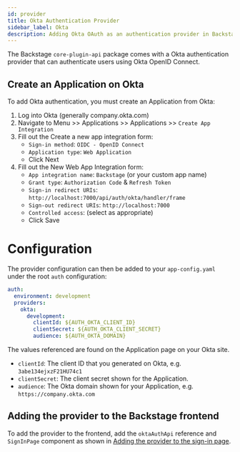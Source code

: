 ```yaml
---
id: provider
title: Okta Authentication Provider
sidebar_label: Okta
description: Adding Okta OAuth as an authentication provider in Backstage
---
```


The Backstage `core-plugin-api` package comes with a Okta authentication
provider that can authenticate users using Okta OpenID Connect.

## Create an Application on Okta

To add Okta authentication, you must create an Application from Okta:

1. Log into Okta (generally company.okta.com)
2. Navigate to Menu >> Applications >> Applications >> `Create App Integration`
3. Fill out the Create a new app integration form:
   - `Sign-in method`: `OIDC - OpenID Connect`
   - `Application type`: `Web Application`
   - Click Next
4. Fill out the New Web App Integration form:
   - `App integration name`: `Backstage` (or your custom app name)
   - `Grant type`: `Authorization Code` & `Refresh Token`
   - `Sign-in redirect URIs`:
     `http://localhost:7000/api/auth/okta/handler/frame`
   - `Sign-out redirect URIs`: `http://localhost:7000`
   - `Controlled access`: (select as appropriate)
   - Click Save

# Configuration

The provider configuration can then be added to your `app-config.yaml` under the
root `auth` configuration:

```yaml
auth:
  environment: development
  providers:
    okta:
      development:
        clientId: ${AUTH_OKTA_CLIENT_ID}
        clientSecret: ${AUTH_OKTA_CLIENT_SECRET}
        audience: ${AUTH_OKTA_DOMAIN}
```

The values referenced are found on the Application page on your Okta site.

- `clientId`: The client ID that you generated on Okta, e.g.
  `3abe134ejxzF21HU74c1`
- `clientSecret`: The client secret shown for the Application.
- `audience`: The Okta domain shown for your Application, e.g.
  `https://company.okta.com`

## Adding the provider to the Backstage frontend

To add the provider to the frontend, add the `oktaAuthApi` reference and
`SignInPage` component as shown in
[Adding the provider to the sign-in page](../index.md#adding-the-provider-to-the-sign-in-page).
